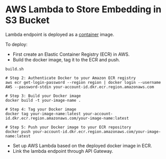 # AWS Lambda to Store Embedding in S3 Bucket

Lambda endpoint is deployed as a [container](https://docs.aws.amazon.com/lambda/latest/dg/python-image.html) image.

To deploy:

- First create an Elastic Container Registry (ECR) in AWS.
- Build the docker image, tag it to the ECR and push.

```
build.sh

# Step 2: Authenticate Docker to your Amazon ECR registry
aws ecr get-login-password --region region | docker login --username AWS --password-stdin your-account-id.dkr.ecr.region.amazonaws.com

# Step 3: Build your Docker image
docker build -t your-image-name .

# Step 4: Tag your Docker image
docker tag your-image-name:latest your-account-id.dkr.ecr.region.amazonaws.com/your-image-name:latest

# Step 5: Push your Docker image to your ECR repository
docker push your-account-id.dkr.ecr.region.amazonaws.com/your-image-name:latest
```

- Set up AWS Lambda based on the deployed docker image in ECR.
- Link the lambda endpoint through API Gateway.